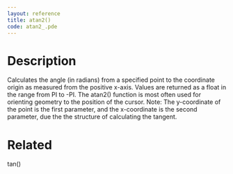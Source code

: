 ```yaml
---
layout: reference
title: atan2()
code: atan2_.pde
---
```


# Description

Calculates the angle (in radians) from a specified point to the coordinate origin as measured from the positive x-axis. Values are returned as a float in the range from PI to -PI. The atan2() function is most often used for orienting geometry to the position of the cursor.  Note: The y-coordinate of the point is the first parameter, and the x-coordinate is the second parameter, due the the structure of calculating the tangent.

# Related

tan()
